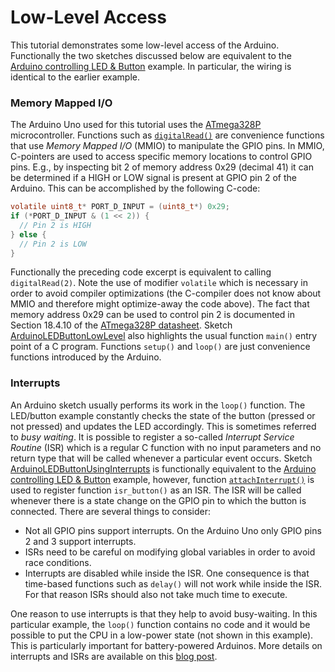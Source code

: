 # Low-Level Access

This tutorial demonstrates some low-level access of the Arduino. Functionally the two sketches discussed below
are equivalent to the <a href="../03/">Arduino controlling LED &amp; Button</a> example. In particular, the wiring
is identical to the earlier example.

### Memory Mapped I/O

The Arduino Uno used for this tutorial uses the
<a href="http://www.atmel.com/Images/Atmel-42735-8-bit-AVR-Microcontroller-ATmega328-328P_Datasheet.pdf">ATmega328P</a>
microcontroller. Functions such as
<a href="https://www.arduino.cc/en/Reference/DigitalRead">`digitalRead()`</a> are convenience functions that
use _Memory Mapped I/O_ (MMIO) to manipulate the GPIO pins. In MMIO, C-pointers are used to access specific
memory locations to control GPIO pins. E.g., by inspecting bit 2 of memory address 0x29 (decimal 41) it can be
determined if a HIGH or LOW signal is present at GPIO pin 2 of the Arduino. This can be accomplished by the
following C-code:

```c
volatile uint8_t* PORT_D_INPUT = (uint8_t*) 0x29;
if (*PORT_D_INPUT & (1 << 2)) {
  // Pin 2 is HIGH
} else {
  // Pin 2 is LOW
}
```

Functionally the preceding code excerpt is equivalent to calling `digitalRead(2)`.
Note the use of modifier `volatile` which is necessary in order to avoid compiler optimizations (the C-compiler
does not know about MMIO and therefore might optimize-away the code above). The fact that memory address 0x29
can be used to control pin 2 is documented in Section 18.4.10 of the
<a href="http://www.atmel.com/Images/Atmel-42735-8-bit-AVR-Microcontroller-ATmega328-328P_Datasheet.pdf">ATmega328P
datasheet</a>. Sketch
<a href="https://github.com/apuder/iot-workshop/blob/master/08/ArduinoLEDButtonLowLevel/ArduinoLEDButtonLowLevel.ino">ArduinoLEDButtonLowLevel</a>
also highlights the usual function `main()` entry point of a C program. Functions `setup()` and `loop()` are
just convenience functions introduced by the Arduino.

### Interrupts

An Arduino sketch usually performs its work in the `loop()` function. The LED/button example constantly checks the
state of the button (pressed or not pressed) and updates the LED accordingly. This is sometimes referred to
_busy waiting_. It is possible to register a so-called _Interrupt Service Routine_ (ISR) which is a regular
C function with no input parameters and no return type that will be called whenever a particular event occurs.
Sketch
<a href="https://github.com/apuder/iot-workshop/blob/master/08/ArduinoLEDButtonUsingInterrupts/ArduinoLEDButtonUsingInterrupts.ino">ArduinoLEDButtonUsingInterrupts</a>
is functionally equivalent to the
<a href="../03/">Arduino controlling LED &amp; Button</a> example, however, function
<a href="https://www.arduino.cc/en/Reference/AttachInterrupt">`attachInterrupt()`</a> is used to register
function `isr_button()` as an ISR. The ISR will be called whenever there is a state change on the GPIO pin
to which the button is connected. There are several things to consider:

* Not all GPIO pins support interrupts. On the Arduino Uno only GPIO pins 2 and 3 support interrupts.
* ISRs need to be careful on modifying global variables in order to avoid race conditions.
* Interrupts are disabled while inside the ISR. One consequence is that time-based functions such
  as `delay()` will not work while inside the ISR. For that reason ISRs should also not take much time to execute.

One reason to use interrupts is that they help to avoid busy-waiting. In this particular example, the
`loop()` function contains no code and it would be possible to put the CPU in a low-power state (not
shown in this example). This is particularly important for battery-powered Arduinos.
More details on interrupts and ISRs are available on this <a href="http://gammon.com.au/interrupts">blog post</a>.

